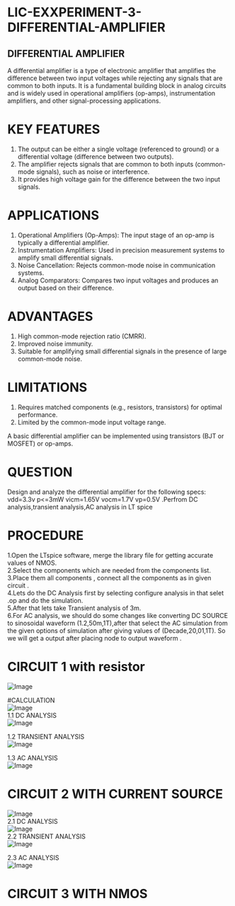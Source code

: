# LIC-EXXPERIMENT-3-DIFFERENTIAL-AMPLIFIER  
## DIFFERENTIAL AMPLIFIER  
A differential amplifier is a type of electronic amplifier that amplifies the difference between two input voltages while rejecting any signals that are common to both inputs. It is a fundamental building block in analog circuits and is widely used in operational amplifiers (op-amps), instrumentation amplifiers, and other signal-processing applications.
# KEY FEATURES  
1.  The output can be either a single voltage (referenced to ground) or a differential voltage (difference between two outputs).
2.  The amplifier rejects signals that are common to both inputs (common-mode signals), such as noise or interference.
3.  It provides high voltage gain for the difference between the two input signals.
# APPLICATIONS  
1. Operational Amplifiers (Op-Amps): The input stage of an op-amp is typically a differential amplifier.
2. Instrumentation Amplifiers: Used in precision measurement systems to amplify small differential signals.
3. Noise Cancellation: Rejects common-mode noise in communication systems.
4. Analog Comparators: Compares two input voltages and produces an output based on their difference.

# ADVANTAGES  
1. High common-mode rejection ratio (CMRR).
2. Improved noise immunity.  
3. Suitable for amplifying small differential signals in the presence of large common-mode noise.

# LIMITATIONS  
1. Requires matched components (e.g., resistors, transistors) for optimal performance.
2. Limited by the common-mode input voltage range.

A basic differential amplifier can be implemented using transistors (BJT or MOSFET) or op-amps. 
# QUESTION  
Design and analyze the differential amplifier for the following specs:  
vdd=3.3v p<=3mW  vicm=1.65V vocm=1.7V vp=0.5V .Perfrom DC analysis,transient analysis,AC analysis in LT spice  
# PROCEDURE  
1.Open the LTspice software, merge the library file for getting accurate values of NMOS.  
2.Select the components which are needed  from the components list.  
3.Place them all components , connect all the components as in given circuit .  
4.Lets do the DC Analysis first by selecting configure analysis in that selet .op and do the simulation.  
5.After that lets take Transient analysis of 3m.  
6.For AC analysis, we should do some changes like converting DC SOURCE to sinosoidal waveform (1.2,50m,1T),after that select the AC simulation from the given options of simulation after giving values of (Decade,20,01,1T). So we will get a output after placing node to output waveform .  
# CIRCUIT 1 with resistor  
![Image](https://github.com/user-attachments/assets/ff007a24-989b-4774-87ca-3b7feff1b002) 

#CALCULATION  
![Image](https://github.com/user-attachments/assets/c0acb823-4f24-4958-b92e-48109d3d6e6d)  
1.1 DC ANALYSIS  
![Image](https://github.com/user-attachments/assets/f173714c-256f-4be5-9017-14eaa2ebecc8)  

1.2 TRANSIENT ANALYSIS  
![Image](https://github.com/user-attachments/assets/a919dad9-6dae-4633-a26f-e51a1a1bd020)  

1.3 AC ANALYSIS  
![Image](https://github.com/user-attachments/assets/b4f198a4-7beb-448f-9621-948385b08630)  

# CIRCUIT 2 WITH CURRENT SOURCE  
![Image](https://github.com/user-attachments/assets/a6ea24d5-38c0-4409-95b3-c34f43474616)  
2.1 DC ANALYSIS  
![Image](https://github.com/user-attachments/assets/b40cda86-704c-4d71-8d52-5b547d2f1d5f)  
2.2 TRANSIENT ANALYSIS  
![Image](https://github.com/user-attachments/assets/ce977e20-ff43-4c2c-99ae-177f2d1ced06)  

2.3 AC ANALYSIS  
![Image](https://github.com/user-attachments/assets/6560bcb1-602b-46df-ac4d-6c227576fc5f)  

# CIRCUIT 3 WITH NMOS  








